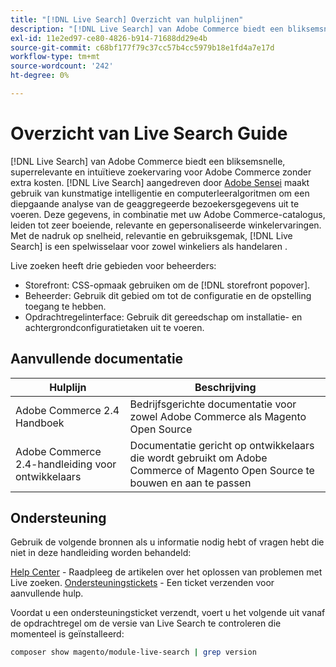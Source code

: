 ```yaml
---
title: "[!DNL Live Search] Overzicht van hulplijnen"
description: "[!DNL Live Search] van Adobe Commerce biedt een bliksemsnelle, superrelevante en intuïtieve zoekervaring."
exl-id: 11e2ed97-ce80-4826-b914-71688dd29e4b
source-git-commit: c68bf177f79c37cc57b4cc5979b18e1fd4a7e17d
workflow-type: tm+mt
source-wordcount: '242'
ht-degree: 0%

---
```


# Overzicht van Live Search Guide

[!DNL Live Search] van Adobe Commerce biedt een bliksemsnelle, superrelevante en intuïtieve zoekervaring voor Adobe Commerce zonder extra kosten. [!DNL Live Search] aangedreven door [Adobe Sensei](https://www.adobe.com/sensei.html) maakt gebruik van kunstmatige intelligentie en computerleeralgoritmen om een diepgaande analyse van de geaggregeerde bezoekersgegevens uit te voeren. Deze gegevens, in combinatie met uw Adobe Commerce-catalogus, leiden tot zeer boeiende, relevante en gepersonaliseerde winkelervaringen. Met de nadruk op snelheid, relevantie en gebruiksgemak, [!DNL Live Search] is een spelwisselaar voor zowel winkeliers als handelaren .

Live zoeken heeft drie gebieden voor beheerders:

* Storefront: CSS-opmaak gebruiken om de [!DNL storefront popover].
* Beheerder: Gebruik dit gebied om tot de configuratie en de opstelling toegang te hebben.
* Opdrachtregelinterface: Gebruik dit gereedschap om installatie- en achtergrondconfiguratietaken uit te voeren.

## Aanvullende documentatie

| Hulplijn | Beschrijving |
|--- |--- |
| Adobe Commerce 2.4 Handboek | Bedrijfsgerichte documentatie voor zowel Adobe Commerce als Magento Open Source |
| Adobe Commerce 2.4-handleiding voor ontwikkelaars | Documentatie gericht op ontwikkelaars die wordt gebruikt om Adobe Commerce of Magento Open Source te bouwen en aan te passen |

## Ondersteuning

Gebruik de volgende bronnen als u informatie nodig hebt of vragen hebt die niet in deze handleiding worden behandeld:

[Help Center](https://experienceleague.adobe.com/docs/commerce-knowledge-base/kb/help-center-guide/magento-help-center-user-guide.html#submit-ticket) - Raadpleeg de artikelen over het oplossen van problemen met Live zoeken.
[Ondersteuningstickets](https://experienceleague.adobe.com/docs/commerce-knowledge-base/kb/help-center-guide/magento-help-center-user-guide.html#submit-ticket) - Een ticket verzenden voor aanvullende hulp.

Voordat u een ondersteuningsticket verzendt, voert u het volgende uit vanaf de opdrachtregel om de versie van Live Search te controleren die momenteel is geïnstalleerd:

```bash
composer show magento/module-live-search | grep version
```
